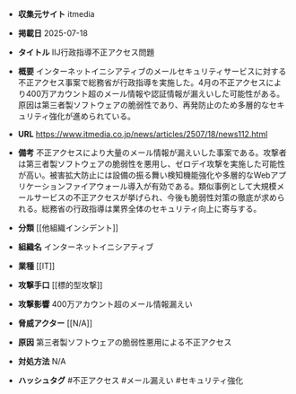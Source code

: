 - **収集元サイト**
itmedia

- **掲載日**
2025-07-18

- **タイトル**
IIJ行政指導不正アクセス問題

- **概要**
インターネットイニシアティブのメールセキュリティサービスに対する不正アクセス事案で総務省が行政指導を実施した。4月の不正アクセスにより400万アカウント超のメール情報や認証情報が漏えいした可能性がある。原因は第三者製ソフトウェアの脆弱性であり、再発防止のため多層的なセキュリティ強化が進められている。

- **URL**
https://www.itmedia.co.jp/news/articles/2507/18/news112.html

- **備考**
不正アクセスにより大量のメール情報が漏えいした事案である。攻撃者は第三者製ソフトウェアの脆弱性を悪用し、ゼロデイ攻撃を実施した可能性が高い。被害拡大防止には設備の振る舞い検知機能強化や多層的なWebアプリケーションファイアウォール導入が有効である。類似事例として大規模メールサービスの不正アクセスが挙げられ、今後も脆弱性対策の徹底が求められる。総務省の行政指導は業界全体のセキュリティ向上に寄与する。

- **分類**
[[他組織インシデント]]

- **組織名**
インターネットイニシアティブ

- **業種**
[[IT]]

- **攻撃手口**
[[標的型攻撃]]

- **攻撃影響**
400万アカウント超のメール情報漏えい

- **脅威アクター**
[[N/A]]

- **原因**
第三者製ソフトウェアの脆弱性悪用による不正アクセス

- **対処方法**
N/A

- **ハッシュタグ**
#不正アクセス #メール漏えい #セキュリティ強化
